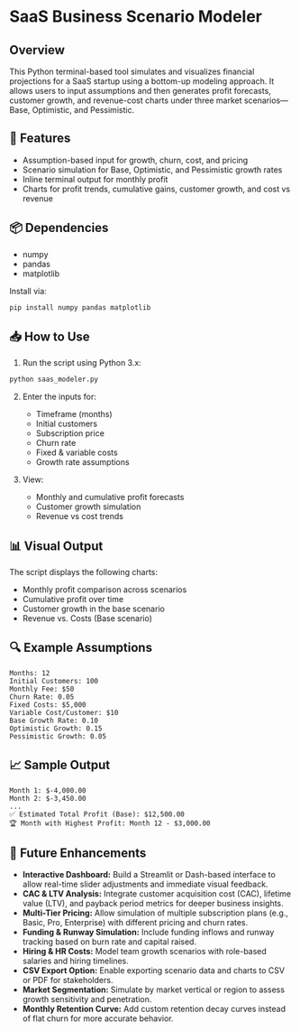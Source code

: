 # SaaS Business Scenario Modeler

## Overview
This Python terminal-based tool simulates and visualizes financial projections for a SaaS startup using a bottom-up modeling approach. It allows users to input assumptions and then generates profit forecasts, customer growth, and revenue-cost charts under three market scenarios—Base, Optimistic, and Pessimistic.

## 📌 Features
- Assumption-based input for growth, churn, cost, and pricing
- Scenario simulation for Base, Optimistic, and Pessimistic growth rates
- Inline terminal output for monthly profit
- Charts for profit trends, cumulative gains, customer growth, and cost vs revenue


## 📦 Dependencies
- numpy
- pandas
- matplotlib

Install via:
```bash
pip install numpy pandas matplotlib
```

## 📥 How to Use
1. Run the script using Python 3.x:
```bash
python saas_modeler.py
```
2. Enter the inputs for:
   - Timeframe (months)
   - Initial customers
   - Subscription price
   - Churn rate
   - Fixed & variable costs
   - Growth rate assumptions

3. View:
   - Monthly and cumulative profit forecasts
   - Customer growth simulation
   - Revenue vs cost trends

## 📊 Visual Output
The script displays the following charts:
- Monthly profit comparison across scenarios
- Cumulative profit over time
- Customer growth in the base scenario
- Revenue vs. Costs (Base scenario)

## 🔍 Example Assumptions
```
Months: 12
Initial Customers: 100
Monthly Fee: $50
Churn Rate: 0.05
Fixed Costs: $5,000
Variable Cost/Customer: $10
Base Growth Rate: 0.10
Optimistic Growth: 0.15
Pessimistic Growth: 0.05
```

## 📈 Sample Output
```
Month 1: $-4,000.00
Month 2: $-3,450.00
...
✅ Estimated Total Profit (Base): $12,500.00
🏆 Month with Highest Profit: Month 12 - $3,000.00
```

## 🔮 Future Enhancements
- **Interactive Dashboard:** Build a Streamlit or Dash-based interface to allow real-time slider adjustments and immediate visual feedback.
- **CAC & LTV Analysis:** Integrate customer acquisition cost (CAC), lifetime value (LTV), and payback period metrics for deeper business insights.
- **Multi-Tier Pricing:** Allow simulation of multiple subscription plans (e.g., Basic, Pro, Enterprise) with different pricing and churn rates.
- **Funding & Runway Simulation:** Include funding inflows and runway tracking based on burn rate and capital raised.
- **Hiring & HR Costs:** Model team growth scenarios with role-based salaries and hiring timelines.
- **CSV Export Option:** Enable exporting scenario data and charts to CSV or PDF for stakeholders.
- **Market Segmentation:** Simulate by market vertical or region to assess growth sensitivity and penetration.
- **Monthly Retention Curve:** Add custom retention decay curves instead of flat churn for more accurate behavior.
